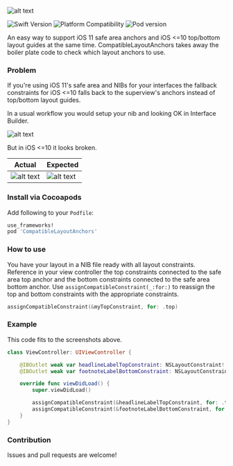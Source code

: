 ![alt text](https://github.com/truffls/compatible-layout-anchors-ios/raw/master/readme-images/logo.png "Compatible Layout Anchors")

![Swift Version](https://img.shields.io/badge/swift-4.1-orange.svg "Swift 4.1")
![Platform Compatibility](https://img.shields.io/badge/platform-ios-lightgrey.svg "Platform iOS")
![Pod version](https://img.shields.io/badge/pod-v2.0.2-blue.svg "Pod version 2.0.2")

An easy way to support iOS 11 safe area anchors and iOS <=10 top/bottom layout guides at the same time. CompatibleLayoutAnchors takes away the boiler plate code to check which layout anchors to use.


### Problem

If you're using iOS 11's safe area and NIBs for your interfaces the fallback constraints for iOS <=10 falls back to the superview's anchors instead of top/bottom layout guides.

In a usual workflow you would setup your nib and looking OK in Interface Builder.

![alt text](https://github.com/truffls/compatible-layout-anchors-ios/raw/master/readme-images/setup-nib.png "Setup NIB")

But in iOS <=10 it looks broken.

| Actual | Expected |
| ------ | -------- |
| ![alt text](https://github.com/truffls/compatible-layout-anchors-ios/raw/master/readme-images/before.gif "Broken layout constraints") | ![alt text](https://github.com/truffls/compatible-layout-anchors-ios/raw/master/readme-images/after.jpg "Fixed layout constraints") |


### Install via Cocoapods

Add following to your `Podfile`:

```ruby
use_frameworks!
pod 'CompatibleLayoutAnchors'
```

### How to use

You have your layout in a NIB file ready with all layout constraints. Reference in your view controller the top constraints connected to the safe area top anchor and the bottom constraints connected to the safe area bottom anchor. Use `assignCompatibleConstraint(_:for:)` to reassign the top and bottom constraints with the appropriate constraints.

```swift
assignCompatibleConstraint(&myTopConstraint, for: .top)
```

### Example

This code fits to the screenshots above.

```swift
class ViewController: UIViewController {

    @IBOutlet weak var headlineLabelTopConstraint: NSLayoutConstraint!
    @IBOutlet weak var footnoteLabelBottomConstraint: NSLayoutConstraint!

    override func viewDidLoad() {
        super.viewDidLoad()

        assignCompatibleConstraint(&headlineLabelTopConstraint, for: .top)
        assignCompatibleConstraint(&footnoteLabelBottomConstraint, for: .bottom)
    }
}
```

### Contribution

Issues and pull requests are welcome!
